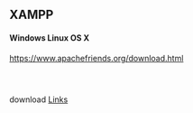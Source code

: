 ## XAMPP

<!--![](../../img/media.png)-->




#### Windows Linux OS X 

https://www.apachefriends.org/download.html

```html




```

download  [Links](https://www.apachefriends.org/download.html)